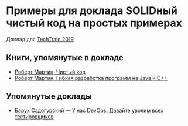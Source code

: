# Примеры для доклада SOLIDный чистый код на простых примерах

Доклад для [TechTrain 2019](https://techtrain.ru/2019/talks/3klvhp2crzkiw59o57kgpy/)

## Книги, упомянутые в докладе

* [Роберт Мартин, Чистый код](https://www.ozon.ru/context/detail/id/5011068/)
* [Роберт Мартин, Гибкая разработка программ на Java и C++](https://www.ozon.ru/context/detail/id/138684801/)

## Упомянутые доклады

* [Барух Садогурский — У нас DevOps. Давайте уволим всех тестировщиков](https://www.youtube.com/watch?v=8eH3k4BxV6k)
